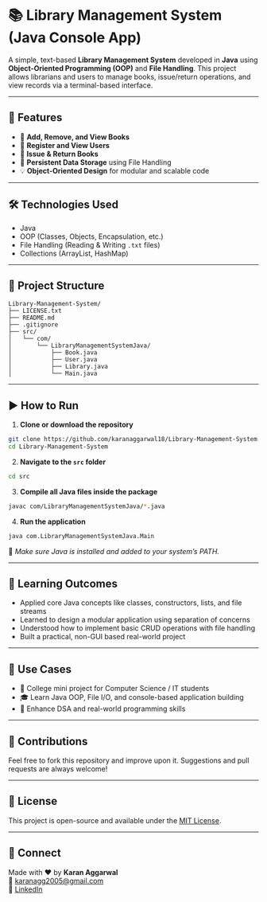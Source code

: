 # 📚 Library Management System (Java Console App)

A simple, text-based **Library Management System** developed in **Java** using **Object-Oriented Programming (OOP)** and **File Handling**. This project allows librarians and users to manage books, issue/return operations, and view records via a terminal-based interface.

---

## 🚀 Features

- 📖 **Add, Remove, and View Books**  
- 👤 **Register and View Users**  
- 🔄 **Issue & Return Books**  
- 💾 **Persistent Data Storage** using File Handling  
- 💡 **Object-Oriented Design** for modular and scalable code

---

## 🛠️ Technologies Used

- Java  
- OOP (Classes, Objects, Encapsulation, etc.)  
- File Handling (Reading & Writing `.txt` files)  
- Collections (ArrayList, HashMap)

---

## 📁 Project Structure

```
Library-Management-System/
├── LICENSE.txt
├── README.md
├── .gitignore
├── src/
│   └── com/
│       └── LibraryManagementSystemJava/
│           ├── Book.java
│           ├── User.java
│           ├── Library.java
│           └── Main.java
```

---

## ▶️ How to Run

1. **Clone or download the repository**
```bash
git clone https://github.com/karanaggarwal18/Library-Management-System.git
cd Library-Management-System
```

2. **Navigate to the `src` folder**
```bash
cd src
```

3. **Compile all Java files inside the package**
```bash
javac com/LibraryManagementSystemJava/*.java
```

4. **Run the application**
```bash
java com.LibraryManagementSystemJava.Main
```

📌 *Make sure Java is installed and added to your system’s PATH.*

---

## 🧠 Learning Outcomes

- Applied core Java concepts like classes, constructors, lists, and file streams  
- Learned to design a modular application using separation of concerns  
- Understood how to implement basic CRUD operations with file handling  
- Built a practical, non-GUI based real-world project

---

## 📌 Use Cases

- 🏫 College mini project for Computer Science / IT students  
- 🎓 Learn Java OOP, File I/O, and console-based application building  
- 🧠 Enhance DSA and real-world programming skills

---

## 🙌 Contributions

Feel free to fork this repository and improve upon it. Suggestions and pull requests are always welcome!

---

## 📃 License

This project is open-source and available under the [MIT License](LICENSE.txt).

---

## 🤝 Connect

Made with ❤️ by **Karan Aggarwal**  
📧 [karanagg2005@gmail.com](mailto:karanagg2005@gmail.com)  
💼 [LinkedIn](https://www.linkedin.com/in/karanagg2005)